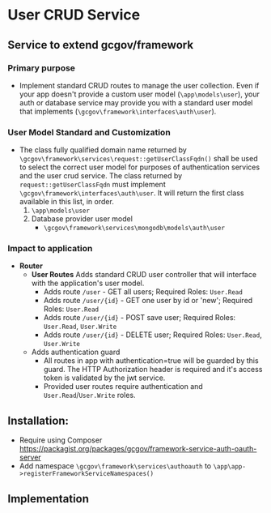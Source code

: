 # User CRUD Service

## Service to extend gcgov/framework

### Primary purpose

* Implement standard CRUD routes to manage the user collection. Even if your app doesn't provide a custom user
  model (`\app\models\user`), your auth or database service may provide you with a standard user model that
  implements (`\gcgov\framework\interfaces\auth\user`).

### User Model Standard and Customization

* The class fully qualified domain name returned by `\gcgov\framework\services\request::getUserClassFqdn()` shall be
  used to select the correct user model for purposes of authentication services and the user crud service. The class
  returned by `request::getUserClassFqdn` must implement `\gcgov\framework\interfaces\auth\user`. It will
  return the first class available in this list, in order.
    1. `\app\models\user`
    2. Database provider user model
        * `\gcgov\framework\services\mongodb\models\auth\user`

### Impact to application

* **Router**
    * **User Routes** Adds standard CRUD user controller that will interface with the application's user model.
        * Adds route `/user` - GET all users; Required Roles: `User.Read`
        * Adds route `/user/{id}` - GET one user by id or 'new'; Required Roles: `User.Read`
        * Adds route `/user/{id}` - POST save user; Required Roles: `User.Read`, `User.Write`
        * Adds route `/user/{id}` - DELETE user; Required Roles: `User.Read`, `User.Write`
    * Adds authentication guard
        * All routes in app with authentication=true will be guarded by this guard. The HTTP Authorization header is
          required and it's access token is validated by the jwt service.
        * Provided user routes require authentication and `User.Read`/`User.Write` roles.

## Installation:

* Require using Composer https://packagist.org/packages/gcgov/framework-service-auth-oauth-server
* Add namespace `\gcgov\framework\services\authoauth` to `\app\app->registerFrameworkServiceNamespaces()`

## Implementation
